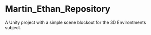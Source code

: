 # Martin_Ethan_Repository
A Unity project with a simple scene blockout for the 3D Environtments subject.
